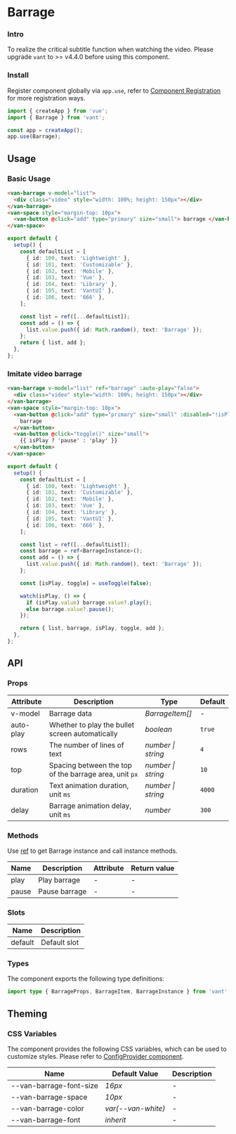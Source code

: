 # Barrage

### Intro

To realize the critical subtitle function when watching the video. Please upgrade `vant` to >= v4.4.0 before using this component.

### Install

Register component globally via `app.use`, refer to [Component Registration](#/en-US/advanced-usage#zu-jian-zhu-ce) for more registration ways.

```js
import { createApp } from 'vue';
import { Barrage } from 'vant';

const app = createApp();
app.use(Barrage);
```

## Usage

### Basic Usage

```html
<van-barrage v-model="list">
  <div class="video" style="width: 100%; height: 150px"></div>
</van-barrage>
<van-space style="margin-top: 10px">
  <van-button @click="add" type="primary" size="small"> barrage </van-button>
</van-space>
```

```ts
export default {
  setup() {
    const defaultList = [
      { id: 100, text: 'Lightweight' },
      { id: 101, text: 'Customizable' },
      { id: 102, text: 'Mobile' },
      { id: 103, text: 'Vue' },
      { id: 104, text: 'Library' },
      { id: 105, text: 'VantUI' },
      { id: 106, text: '666' },
    ];

    const list = ref([...defaultList]);
    const add = () => {
      list.value.push({ id: Math.random(), text: 'Barrage' });
    };
    return { list, add };
  },
};
```

### Imitate video barrage

```html
<van-barrage v-model="list" ref="barrage" :auto-play="false">
  <div class="video" style="width: 100%; height: 150px"></div>
</van-barrage>
<van-space style="margin-top: 10px">
  <van-button @click="add" type="primary" size="small" :disabled="!isPlay">
    barrage
  </van-button>
  <van-button @click="toggle()" size="small">
    {{ isPlay ? 'pause' : 'play' }}
  </van-button>
</van-space>
```

```ts
export default {
  setup() {
    const defaultList = [
      { id: 100, text: 'Lightweight' },
      { id: 101, text: 'Customizable' },
      { id: 102, text: 'Mobile' },
      { id: 103, text: 'Vue' },
      { id: 104, text: 'Library' },
      { id: 105, text: 'VantUI' },
      { id: 106, text: '666' },
    ];

    const list = ref([...defaultList]);
    const barrage = ref<BarrageInstance>();
    const add = () => {
      list.value.push({ id: Math.random(), text: 'Barrage' });
    };

    const [isPlay, toggle] = useToggle(false);

    watch(isPlay, () => {
      if (isPlay.value) barrage.value?.play();
      else barrage.value?.pause();
    });

    return { list, barrage, isPlay, toggle, add };
  },
};
```

## API

### Props

| Attribute | Description | Type | Default |
| --- | --- | --- | --- |
| v-model | Barrage data | _BarrageItem[]_ | - |
| auto-play | Whether to play the bullet screen automatically | _boolean_ | `true` |
| rows | The number of lines of text | _number \| string_ | `4` |
| top | Spacing between the top of the barrage area, unit `px` | _number \| string_ | `10` |
| duration | Text animation duration, unit `ms` | _number \| string_ | `4000` |
| delay | Barrage animation delay, unit `ms` | _number_ | `300` |

### Methods

Use [ref](https://vuejs.org/guide/essentials/template-refs.html) to get Barrage instance and call instance methods.

| Name  | Description   | Attribute | Return value |
| ----- | ------------- | --------- | ------------ |
| play  | Play barrage  | -         | -            |
| pause | Pause barrage | -         | -            |

### Slots

| Name    | Description  |
| ------- | ------------ |
| default | Default slot |

### Types

The component exports the following type definitions:

```ts
import type { BarrageProps, BarrageItem, BarrageInstance } from 'vant';
```

## Theming

### CSS Variables

The component provides the following CSS variables, which can be used to customize styles. Please refer to [ConfigProvider component](#/en-US/config-provider).

| Name                    | Default Value      | Description |
| ----------------------- | ------------------ | ----------- |
| --van-barrage-font-size | _16px_             | -           |
| --van-barrage-space     | _10px_             | -           |
| --van-barrage-color     | _var(--van-white)_ | -           |
| --van-barrage-font      | _inherit_          | -           |
